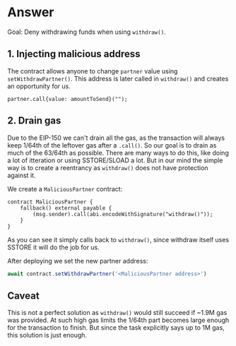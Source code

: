 # Answer

Goal: Deny withdrawing funds when using `withdraw()`.

## 1. Injecting malicious address

The contract allows anyone to change `partner` value using `setWithdrawPartner()`. This address is later called in `withdraw()` and creates an opportunity for us.

```solidity
partner.call{value: amountToSend}("");
```

## 2. Drain gas

Due to the EIP-150 we can't drain all the gas, as the transaction will always keep 1/64th of the leftover gas after a `.call()`. So our goal is to drain as much of the 63/64th as possible. There are many ways to do this, like doing a lot of itteration or using SSTORE/SLOAD a lot. But in our mind the simple way is to create a reentrancy as `withdraw()` does not have protection against it.

We create a `MaliciousPartner` contract:

```solidity
contract MaliciousPartner {
    fallback() external payable {
        (msg.sender).call(abi.encodeWithSignature("withdraw()"));
    }
}
```

As you can see it simply calls back to `withdraw()`, since withdraw itself uses SSTORE it will do the job for us.

After deploying we set the new partner address:

```js
await contract.setWithdrawPartner('<MaliciousPartner address>')
```

## Caveat

This is not a perfect solution as `withdraw()` would still succeed if ~1.9M gas was provided. At such high gas limits the 1/64th part becomes large enough for the transaction to finish. But since the task explicitly says up to 1M gas, this solution is just enough.

